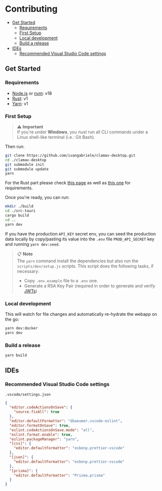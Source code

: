 # Contributing

- [Get Started](#get-started)
  - [Requirements](#requirements)
  - [First Setup](#first-setup)
  - [Local development](#local-development)
  - [Build a release](#build-a-release)
- [IDEs](#ides)
  - [Recommended Visual Studio Code settings](#recommended-visual-studio-code-settings)

## Get Started

### Requirements

- [Node.js](https://nodejs.org) or [nvm](https://github.com/nvm-sh/nvm#installing-and-updating): v18
- [Rust](https://www.rust-lang.org/tools/install): v1
- [Yarn](https://yarnpkg.com/getting-started/install): v1

### First Setup

> ⚠️ **Important**  
> If you're under **Windows**, you nust run all CLI commands under a Linux shell-like terminal (i.e.: Git Bash).

Then run:

```sh
git clone https://github.com/ivangabriele/clamav-desktop.git
cd ./clamav-desktop
git submodule init
git submodule update
yarn
```

For the Rust part please check [this page](https://tauri.app/v1/guides/getting-started/prerequisites/#installing)
as well as [this one](https://tauri.app/v1/guides/testing/webdriver/ci/) for requirements.

Once you're ready, you can run:

```sh
mkdir ./build
cd ./src-tauri
cargo build
cd ..
yarn dev
```

If you have the production `API_KEY` secret env, you can seed the production data locally by copy/pasting its value into
the `.env` file `PROD_API_SECRET` key and running `yarn dev:seed`.

> 📋 **Note**  
> The `yarn` command install the dependencies but also run the `scripts/dev/setup.js` scripts. This script does the
> following tasks, if necessary:
>
> - Copy `.env.example` file to a `.env` one.
> - Generate a RSA Key Pair (required in order to generate and verify [JWTs](https://jwt.io))

### Local development

This will watch for file changes and automatically re-hydrate the webapp on the go:

```sh
yarn dev:docker
yarn dev
```

### Build a release

```sh
yarn build
```

## IDEs

### Recommended Visual Studio Code settings

`.vscode/settings.json`

```json
{
  "editor.codeActionsOnSave": {
    "source.fixAll": true
  },
  "editor.defaultFormatter": "dbaeumer.vscode-eslint",
  "editor.formatOnSave": true,
  "eslint.codeActionsOnSave.mode": "all",
  "eslint.format.enable": true,
  "eslint.packageManager": "yarn",
  "[css]": {
    "editor.defaultFormatter": "esbenp.prettier-vscode"
  },
  "[json]": {
    "editor.defaultFormatter": "esbenp.prettier-vscode"
  },
  "[prisma]": {
    "editor.defaultFormatter": "Prisma.prisma"
  }
}
```
